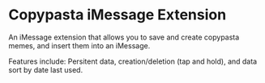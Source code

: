 # Copypasta iMessage Extension

An iMessage extension that allows you to save and create copypasta memes, and insert them into an iMessage.

Features include: Persitent data, creation/deletion (tap and hold), and data sort by date last used.  
